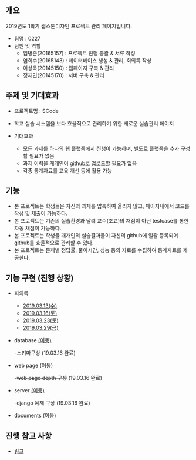 ## 개요
2019년도 1학기 캡스톤디자인 프로젝트 관리 페이지입니다.
- 팀명 : 0227
- 팀원 및 역할
    - 임병준(20165157) : 프로젝트 진행 총괄 & 서류 작성
    - 염희수(20165143) : 데이터베이스 생성 & 관리, 회의록 작성
    - 이상욱(20145150) : 웹페이지 구축 & 관리
    - 정재민(20145170) : 서버 구축 & 관리

## 주제 및 기대효과
  - 프로젝트명 : SCode
  - 학교 실습 시스템을 보다 효율적으로 관리하기 위한 새로운 실습관리 페이지
  
  - 기대효과
    - 모든 과제를 하나의 웹 플랫폼에서 진행이 가능하며, 별도로 플랫폼을 추가 구성할 필요가 없음
    - 과제 이력을 개개인이 github로 업로드할 필요가 없음
    - 각종 통계자료를 교육 개선 등에 활용 가능
  
## 기능  
  - 본 프로젝트는 학생들은 자신의 과제를 압축하여 올리지 않고, 페이지내에서 코드를 작성 및 제출이 가능하다.
  - 본 프로젝트는 기존의 실습환경과 달리 교수(조교)의 채점이 아닌 testcase를 통한 자동 채점이 가능하다.
  - 본 프로젝트는 학생들 개개인의 실습결과물이 자신의 github에 일괄 등록되어 github를 효율적으로 관리할 수 있다.
  - 본 프로젝트는 문제별 정답률, 풀이시간, 성능 등의 자료를 수집하여 통계자료를 제공한다.
    
## 기능 구현 (진행 상황)
  
  - 회의록 
    - [2019.03.13(수)](https://github.com/BJ-Lim/Capstone_Design/tree/master/minutes/first_minutes.md)
    - [2019.03.16(토)](https://github.com/BJ-Lim/Capstone_Design/tree/master/minutes/second_minutes.md)
    - [2019.03.23(토)](https://github.com/BJ-Lim/Capstone_Design/tree/master/minutes/third_minutes.md)
    - [2019.03.29(금)](https://github.com/BJ-Lim/Capstone_Design/tree/master/minutes/fourth_minutes.md)


  - database [(이동)](https://github.com/BJ-Lim/Capstone_Design/tree/master/database)
  
    -~~스키마구상~~  (19.03.16 완료)
  
  - web page [(이동)](https://github.com/BJ-Lim/Capstone_Design/tree/master/web)
  
    -~~web page depth 구상~~ (19.03.16 완료)
  
  - server [(이동)](https://github.com/BJ-Lim/Capstone_Design/tree/master/server)
  
    -~~django 예제 구상~~ (19.03.16 완료)
  
  - documents [(이동)](https://github.com/BJ-Lim/Capstone_Design/tree/master/document)
    
 
## 진행 참고 사항
- [링크](https://github.com/BJ-Lim/Capstone_Design/blob/master/ideas.md)
